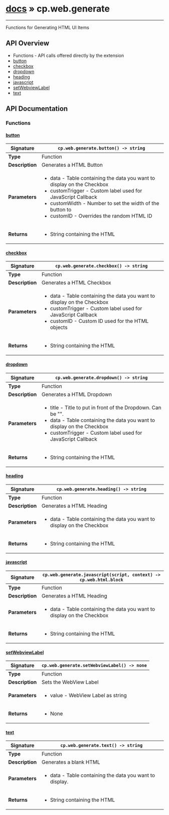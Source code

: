 # [docs](index.md) » cp.web.generate
---

Functions for Generating HTML UI Items

## API Overview
* Functions - API calls offered directly by the extension
 * [button](#button)
 * [checkbox](#checkbox)
 * [dropdown](#dropdown)
 * [heading](#heading)
 * [javascript](#javascript)
 * [setWebviewLabel](#setWebviewLabel)
 * [text](#text)

## API Documentation

### Functions

#### [button](#button)
| **Signature**                               | `cp.web.generate.button() -> string`                                                                    |
| --------------------------------------------|-------------------------------------------------------------------------------------|
| **Type**                                    | Function                                                                     |
| **Description**                             | Generates a HTML Button                                                                     |
| **Parameters**                              | <ul><li>data - Table containing the data you want to display on the Checkbox</li><li>customTrigger - Custom label used for JavaScript Callback</li><li>customWidth - Number to set the width of the button to</li><li>customID - Overrides the random HTML ID</li></ul> |
| **Returns**                                 | <ul><li>String containing the HTML</li></ul>          |

#### [checkbox](#checkbox)
| **Signature**                               | `cp.web.generate.checkbox() -> string`                                                                    |
| --------------------------------------------|-------------------------------------------------------------------------------------|
| **Type**                                    | Function                                                                     |
| **Description**                             | Generates a HTML Checkbox                                                                     |
| **Parameters**                              | <ul><li>data - Table containing the data you want to display on the Checkbox</li><li>customTrigger - Custom label used for JavaScript Callback</li><li>customID - Custom ID used for the HTML objects</li></ul> |
| **Returns**                                 | <ul><li>String containing the HTML</li></ul>          |

#### [dropdown](#dropdown)
| **Signature**                               | `cp.web.generate.dropdown() -> string`                                                                    |
| --------------------------------------------|-------------------------------------------------------------------------------------|
| **Type**                                    | Function                                                                     |
| **Description**                             | Generates a HTML Dropdown                                                                     |
| **Parameters**                              | <ul><li>title - Title to put in front of the Dropdown. Can be "".</li><li>data - Table containing the data you want to display on the Checkbox</li><li>customTrigger - Custom label used for JavaScript Callback</li></ul> |
| **Returns**                                 | <ul><li>String containing the HTML</li></ul>          |

#### [heading](#heading)
| **Signature**                               | `cp.web.generate.heading() -> string`                                                                    |
| --------------------------------------------|-------------------------------------------------------------------------------------|
| **Type**                                    | Function                                                                     |
| **Description**                             | Generates a HTML Heading                                                                     |
| **Parameters**                              | <ul><li>data - Table containing the data you want to display on the Checkbox</li></ul> |
| **Returns**                                 | <ul><li>String containing the HTML</li></ul>          |

#### [javascript](#javascript)
| **Signature**                               | `cp.web.generate.javascript(script, context) -> cp.web.html.block`                                                                    |
| --------------------------------------------|-------------------------------------------------------------------------------------|
| **Type**                                    | Function                                                                     |
| **Description**                             | Generates a HTML Heading                                                                     |
| **Parameters**                              | <ul><li>data - Table containing the data you want to display on the Checkbox</li></ul> |
| **Returns**                                 | <ul><li>String containing the HTML</li></ul>          |

#### [setWebviewLabel](#setWebviewLabel)
| **Signature**                               | `cp.web.generate.setWebviewLabel() -> none`                                                                    |
| --------------------------------------------|-------------------------------------------------------------------------------------|
| **Type**                                    | Function                                                                     |
| **Description**                             | Sets the WebView Label                                                                     |
| **Parameters**                              | <ul><li>value - WebView Label as string</li></ul> |
| **Returns**                                 | <ul><li>None</li></ul>          |

#### [text](#text)
| **Signature**                               | `cp.web.generate.text() -> string`                                                                    |
| --------------------------------------------|-------------------------------------------------------------------------------------|
| **Type**                                    | Function                                                                     |
| **Description**                             | Generates a blank HTML                                                                     |
| **Parameters**                              | <ul><li>data - Table containing the data you want to display.</li></ul> |
| **Returns**                                 | <ul><li>String containing the HTML</li></ul>          |

